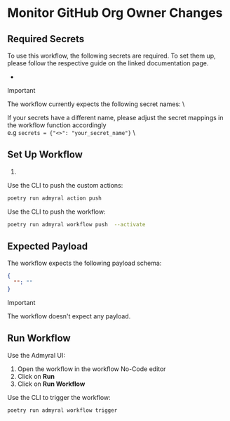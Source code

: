 # Monitor GitHub Org Owner Changes

## Required Secrets

To use this workflow, the following secrets are required. To set them up, please follow the respective guide on the linked documentation page.

-

> [!IMPORTANT]
> The workflow currently expects the following secret names: \
>
> If your secrets have a different name, please adjust the secret mappings in the workflow function accordingly \
> e.g `secrets = {"<>": "your_secret_name"}` \

## Set Up Workflow

1.

Use the CLI to push the custom actions:

```bash
poetry run admyral action push
```

Use the CLI to push the workflow:

```bash
poetry run admyral workflow push  --activate
```

## Expected Payload

The workflow expects the following payload schema:

```json
{
  "": ""
}
```

> [!IMPORTANT]
> The workflow doesn't expect any payload.

## Run Workflow

Use the Admyral UI:

1. Open the workflow in the workflow No-Code editor
2. Click on **Run**
3. Click on **Run Workflow**

Use the CLI to trigger the workflow:

```bash
poetry run admyral workflow trigger
```

